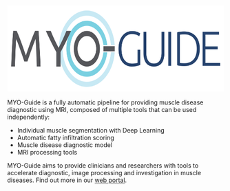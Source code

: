 <p align="center">
  <img height="200" src="https://github.com/MYO-Guide/.github/blob/7052da6a54c3e760c25e85245027fbab932faa86/rsc/img/MYOguide_banner.png">
</p>

MYO-Guide is a fully automatic pipeline for providing muscle disease diagnostic using MRI, composed of multiple tools that can be used independently:
 - Individual muscle segmentation with Deep Learning
 - Automatic fatty infiltration scoring
 - Muscle disease diagnostic model
 - MRI processing tools

 MYO-Guide aims to provide clinicians and researchers with tools to accelerate diagnostic, image processing and investigation in muscle diseases. Find out more in our [web portal](https://myo-guide.github.io/MYOG-portal/).